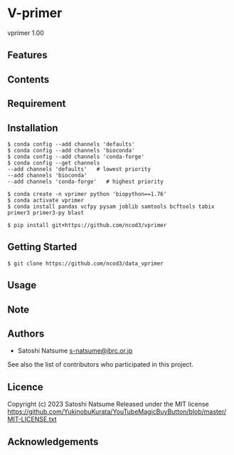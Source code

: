 # V-primer

vprimer 1.00

## Features

## Contents

## Requirement

## Installation

~~~
$ conda config --add channels 'defaults'
$ conda config --add channels 'bioconda'
$ conda config --add channels 'conda-forge'
$ conda config --get channels
--add channels 'defaults'   # lowest priority
--add channels 'bioconda'
--add channels 'conda-forge'   # highest priority
~~~

~~~
$ conda create -n vprimer python 'biopython==1.76'
$ conda activate vprimer
$ conda install pandas vcfpy pysam joblib samtools bcftools tabix primer3 primer3-py blast
~~~

~~~
$ pip install git+https://github.com/ncod3/vprimer
~~~

## Getting Started

~~~
$ git clone https://github.com/ncod3/data_vprimer
~~~

## Usage

## Note

## Authors
- Satoshi Natsume s-natsume@ibrc.or.jp

See also the list of contributors who participated in this project.

## Licence

Copyright (c) 2023 Satoshi Natsume
Released under the MIT license
https://github.com/YukinobuKurata/YouTubeMagicBuyButton/blob/master/MIT-LICENSE.txt

## Acknowledgements


